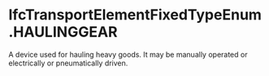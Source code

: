 IfcTransportElementFixedTypeEnum.HAULINGGEAR
============================================
A device used for hauling heavy goods. It may be manually operated or
electrically or pneumatically driven.  


